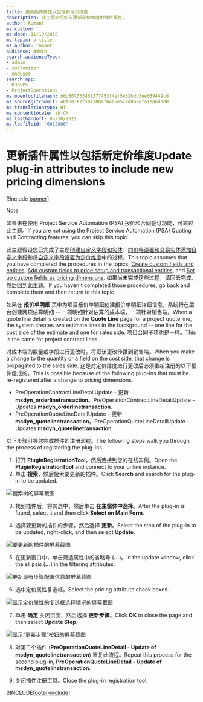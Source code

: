 ```yaml
---
title: 更新插件属性以包括新定价维度
description: 此主题介绍如何更新定价维度的插件属性。
author: Rumant
ms.custom: ''
ms.date: 11/19/2018
ms.topic: article
ms.author: rumant
audience: Admin
search.audienceType:
- admin
- customizer
- enduser
search.app:
- D365PS
- ProjectOperations
ms.openlocfilehash: b0d50733340f277453f4ef5b52bdd3ee089449cd
ms.sourcegitcommit: 40f68387f594180af64a5e5c748b6efa188bd300
ms.translationtype: HT
ms.contentlocale: zh-CN
ms.lasthandoff: 05/10/2021
ms.locfileid: "6012800"
---
```

# <a name="update-plug-in-attributes-to-include-new-pricing-dimensions"></a><span data-ttu-id="e88d4-103">更新插件属性以包括新定价维度</span><span class="sxs-lookup"><span data-stu-id="e88d4-103">Update plug-in attributes to include new pricing dimensions</span></span>

[!include [banner](../includes/psa-now-project-operations.md)]

> [!NOTE]
> <span data-ttu-id="e88d4-104">如果未在使用 Project Service Automation (PSA) 报价和合同签订功能，可跳过此主题。</span><span class="sxs-lookup"><span data-stu-id="e88d4-104">If you are not using the Project Service Automation (PSA) Quoting and Contracting features, you can skip this topic.</span></span>

<span data-ttu-id="e88d4-105">此主题假设您已完成了主题[创建自定义字段和实体](create-custom-fields-entities.md)、[向价格设置和交易实体添加自定义字段](field-references.md)和[将自定义字段设置为定价维度](set-up-pricing-dimensions.md)中的过程。</span><span class="sxs-lookup"><span data-stu-id="e88d4-105">This topic assumes that you have completed the procedures in the topics, [Create custom fields and entities](create-custom-fields-entities.md), [Add custom fields to price setup and transactional entities](field-references.md), and [Set up custom fields as pricing dimensions](set-up-pricing-dimensions.md).</span></span> <span data-ttu-id="e88d4-106">如果尚未完成这些过程，请回去完成，然后回到此主题。</span><span class="sxs-lookup"><span data-stu-id="e88d4-106">If you haven't completed those procedures, go back and complete them and then return to this topic.</span></span>

<span data-ttu-id="e88d4-107">如果在 **报价单明细** 页中为项目报价单明细创建报价单明细详细信息，系统将在后台创建两项估算明细 -- 一项明细针对估算的成本端，一项针对销售端。</span><span class="sxs-lookup"><span data-stu-id="e88d4-107">When a quote line detail is created on the **Quote Line** page for a project quote line, the system creates two estimate lines in the background -- one line for the cost side of the estimate and one for sales side.</span></span> <span data-ttu-id="e88d4-108">项目合同子项也是一样。</span><span class="sxs-lookup"><span data-stu-id="e88d4-108">This is the same  for project contract lines.</span></span>

<span data-ttu-id="e88d4-109">对成本端的数量或字段进行更改时，将把该更改传播到销售端。</span><span class="sxs-lookup"><span data-stu-id="e88d4-109">When you make a change to the quantity or a field on the cost side, that change is propagated to the sales side.</span></span> <span data-ttu-id="e88d4-110">这是对定价维度进行更改后必须重新注册的以下插件促成的。</span><span class="sxs-lookup"><span data-stu-id="e88d4-110">This is possible because of the following plug-ins that must be re-registered after a change to pricing dimensions.</span></span>

- <span data-ttu-id="e88d4-111">PreOperationContractLineDetailUpdate - 更新 **msdyn_orderlinetransaction**。</span><span class="sxs-lookup"><span data-stu-id="e88d4-111">PreOperationContractLineDetailUpdate - Updates **msdyn_orderlinetransaction**.</span></span>
- <span data-ttu-id="e88d4-112">PreOperationQuoteLineDetailUpdate - 更新 **msdyn_quotelinetransaction**。</span><span class="sxs-lookup"><span data-stu-id="e88d4-112">PreOperationQuoteLineDetailUpdate - Updates **msdyn_quotelinetransaction**.</span></span>

<span data-ttu-id="e88d4-113">以下步骤引导您完成插件的注册流程。</span><span class="sxs-lookup"><span data-stu-id="e88d4-113">The following steps walk you through the process of registering the plug-ins.</span></span>

1. <span data-ttu-id="e88d4-114">打开 **PluginRegistrationTool**，然后连接到您的在线实例。</span><span class="sxs-lookup"><span data-stu-id="e88d4-114">Open the **PluginRegistrationTool** and connect to your online instance.</span></span>
2. <span data-ttu-id="e88d4-115">单击 **搜索**，然后搜索要更新的插件。</span><span class="sxs-lookup"><span data-stu-id="e88d4-115">Click **Search** and search for the plug-in to be updated.</span></span>

 ![搜索树的屏幕截图](media/PRT-1.png)

3. <span data-ttu-id="e88d4-117">找到插件后，将其选中，然后单击 **在主窗体中选择**。</span><span class="sxs-lookup"><span data-stu-id="e88d4-117">After the plug-in is found, select it and then click **Select on Main Form**.</span></span>

4. <span data-ttu-id="e88d4-118">选择要更新的插件的步骤，然后选择 **更新**。</span><span class="sxs-lookup"><span data-stu-id="e88d4-118">Select the step of the plug-in to be updated, right-click, and then select **Update**.</span></span>

 ![要更新的插件的屏幕截图](media/PRT-2.png)
 
5. <span data-ttu-id="e88d4-120">在更新窗口中，单击筛选属性中的省略号 (**...**)。</span><span class="sxs-lookup"><span data-stu-id="e88d4-120">In the update window, click the ellipsis (**...**) in the filtering attributes.</span></span>

 ![更新现有步骤配置信息的屏幕截图](media/PRT-3.png)
 
6. <span data-ttu-id="e88d4-122">选中定价属性复选框。</span><span class="sxs-lookup"><span data-stu-id="e88d4-122">Select the pricing attribute check boxes.</span></span>

 ![显示定价属性的复选框选择情况的屏幕截图](media/PRT-4.png)

7. <span data-ttu-id="e88d4-124">单击 **确定** 关闭页面，然后选择 **更新步骤**。</span><span class="sxs-lookup"><span data-stu-id="e88d4-124">Click **OK** to close the page and then select **Update Step**.</span></span>

 ![显示“更新步骤”按钮的屏幕截图](media/PRT-5.png)
 
8. <span data-ttu-id="e88d4-126">对第二个插件 (**PreOperationQuoteLineDetail - Update of msdyn_quotelinetransaction**) 重复此流程。</span><span class="sxs-lookup"><span data-stu-id="e88d4-126">Repeat this process for the second plug-in, **PreOperationQuoteLineDetail - Update of msdyn_quotelinetransaction**.</span></span>

9. <span data-ttu-id="e88d4-127">关闭插件注册工具。</span><span class="sxs-lookup"><span data-stu-id="e88d4-127">Close the plug-in registration tool.</span></span>



[!INCLUDE[footer-include](../includes/footer-banner.md)]